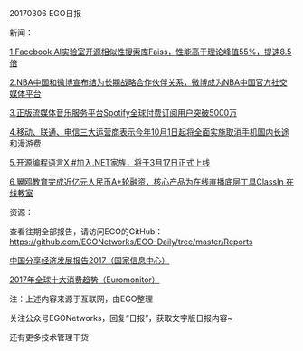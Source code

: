 20170306 EGO日报

新闻：

[1.Facebook AI实验室开源相似性搜索库Faiss，性能高于理论峰值55%，提速8.5倍](http://www.leiphone.com/news/201703/lzEITGcs5Miuh8k5.html)

[2.NBA中国和微博宣布结为长期战略合作伙伴关系，微博成为NBA中国官方社交媒体平台](http://36kr.com/newsflashes)

[3.正版流媒体音乐服务平台Spotify全球付费订阅用户突破5000万](http://tech.huanqiu.com/net/2017-03/10259479.html)

[4.移动、联通、电信三大运营商表示今年10月1日起将全面实施取消手机国内长途和漫游费](http://www.pingwest.com/wire/nomanyoufei/)

[5.开源编程语言X #加入.NET家族，将于3月17日正式上线](https://www.oschina.net/news/82587/xsharp-new-programming-language-joins-net-family)

[6.翼鸥教育完成近亿元人民币A+轮融资，核心产品为在线直播底层工具ClassIn 在线教室](http://www.iyiou.com/p/40447)

资源：

查看往期全部报告，请访问EGO的GitHub：https://github.com/EGONetworks/EGO-Daily/tree/master/Reports

[中国分享经济发展报告2017（国家信息中心）](http://t.cn/RiKrRfl)

[2017年全球十大消费趋势（Euromonitor）](http://t.cn/RiKBu7h)

注：上述内容来源于互联网，由EGO整理

关注公众号EGONetworks，回复“日报”，获取文字版日报内容~

还有更多技术管理干货
